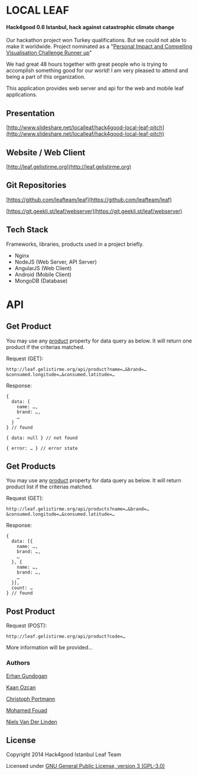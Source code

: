 # LOCAL LEAF

#### Hack4good 0.6 Istanbul, hack against catastrophic climate change

Our hackathon project won Turkey qualifications. But we could not able to make it worldwide.
Project nominated as a "[Personal Impact and Compelling Visualisation Challenge Runner up](http://blog.geekli.st/post/97978462607/announcing-12-challenge-theme-winners-hackers)"

We had great 48 hours together with great people who is trying to accomplish something good for our world! I am very pleased to attend and being a part of this organization.

This application provides web server and api for the web and mobile leaf applications.

## Presentation

[http://www.slideshare.net/localleaf/hack4good-local-leaf-pitch](http://www.slideshare.net/localleaf/hack4good-local-leaf-pitch)

## Website / Web Client

[http://leaf.gelistirme.org](http://leaf.gelistirme.org)

## Git Repositories

[https://github.com/leafteam/leaf](https://github.com/leafteam/leaf)

[https://git.geekli.st/leaf/webserver](https://git.geekli.st/leaf/webserver)

## Tech Stack

Frameworks, libraries, products used in a project briefly.

* Nginx
* NodeJS (Web Server, API Server)
* AngularJS (Web Client)
* Android (Mobile Client)
* MongoDB (Database)


# API

Get Product
-----------

You may use any [product](schema/) property for data query as below. It will return one product if the criterias matched.

Request (GET):

    http://leaf.gelistirme.org/api/product?name=…&brand=…&consumed.longitude=…&consumed.latitude=…
    
Response:

    { 
      data: { 
        name: …,
        brand: …,
        …
      }
    } // found
    
    { data: null } // not found    
    
    { error: … } // error state  
    
Get Products
------------

You may use any [product](schema/) property for data query as below. It will return product list if the criterias matched.

Request (GET):

    http://leaf.gelistirme.org/api/products?name=…&brand=…&consumed.longitude=…&consumed.latitude=…
    
Response:
    
    { 
      data: [{ 
        name: …,
        brand: …,
        …
      }, { 
        name: …,
        brand: …,
        …
      }],
      count: … 
    } // found
    
Post Product
------------

Request (POST):

    http://leaf.gelistirme.org/api/product?code=…


More information will be provided...


### Authors

[Erhan Gundogan](http://www.github.com/erhangundogan)

[Kaan Ozcan](http://www.github.com/knozcan)

[Christoph Portmann](http://www.github.com/chrisport)

[Mohamed Fouad](http://www.github.com/Mo7amedFouad)

[Niels Van Der Linden](http://www.github.com/dtdid)


License
---------------------

Copyright 2014 Hack4good Istanbul Leaf Team

Licensed under [GNU General Public License, version 3 (GPL-3.0)](http://opensource.org/licenses/GPL-3.0)

